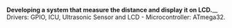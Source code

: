 **Developing a system that measure the distance and display it on LCD.**__
Drivers: GPIO, ICU, Ultrasonic Sensor and LCD - Microcontroller: ATmega32.
